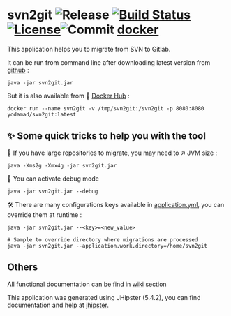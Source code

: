 # svn2git ![Release](https://img.shields.io/github/release/yodamad/svn2git.svg?style=popout) [![Build Status](https://yodamad.visualstudio.com/svn2git/_apis/build/status/svn2git-Maven-CI?branchName=dev)](https://yodamad.visualstudio.com/svn2git/_build/latest?definitionId=1?branchName=dev)[![License](https://img.shields.io/badge/License-Apache%202.0-blue.svg)](https://opensource.org/licenses/Apache-2.0)![Commit](https://img.shields.io/github/last-commit/yodamad/svn2git.svg?style=flat) [docker](https://img.shields.io/docker/pulls/yodamad/svn2git)

This application helps you to migrate from SVN to Gitlab.

It can be run from command line after downloading latest version from [github](https://github.com/yodamad/svn2git/releases) :

```shell script
java -jar svn2git.jar
```
But it is also available from 🐳 [Docker Hub](https://hub.docker.com/repository/docker/yodamad/svn2git) :

```shell script
docker run --name svn2git -v /tmp/svn2git:/svn2git -p 8080:8080 yodamad/svn2git:latest
```

## ✨ Some quick tricks to help you with the tool

💪 If you have large repositories to migrate, you may need to ↗️ JVM size :
```shell script
java -Xms2g -Xmx4g -jar svn2git.jar
```

👀 You can activate debug mode
```shell script
java -jar svn2git.jar --debug
```

🛠 There are many configurations keys available in [application.yml](src/main/resources/config/application.yml), you can override them at runtime :
```shell script
java -jar svn2git.jar --<key>=<new_value>

# Sample to override directory where migrations are processed
java -jar svn2git.jar --application.work.directory=/home/svn2git
```

## Others

All functional documentation can be find in [wiki](https://github.com/yodamad/svn2git/wiki) section 

This application was generated using JHipster (5.4.2), you can find documentation and help at [jhipster](https://www.jhipster.tech/documentation-archive/v5.4.2).
